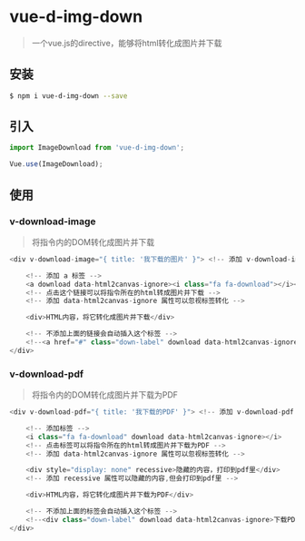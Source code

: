 # vue-d-img-down

> 一个vue.js的directive，能够将html转化成图片并下载


## 安装


```sh
$ npm i vue-d-img-down --save
```

## 引入

```js
import ImageDownload from 'vue-d-img-down';

Vue.use(ImageDownload);
```

## 使用
### v-download-image
> 将指令内的DOM转化成图片并下载
```js
<div v-download-image="{ title: '我下载的图片' }"> <!-- 添加 v-download-image 指令 -->

    <!-- 添加 a 标签 -->
    <a download data-html2canvas-ignore><i class="fa fa-download"></i></a>
    <!-- 点击这个链接可以将指令所在的html转成图片并下载 -->
    <!-- 添加 data-html2canvas-ignore 属性可以忽视标签转化 -->

    <div>HTML内容，将它转化成图片并下载</div>

    <!-- 不添加上面的链接会自动插入这个标签 -->
    <!--<a href="#" class="down-label" download data-html2canvas-ignore>下载</a>-->
</div>
```

### v-download-pdf
> 将指令内的DOM转化成图片并下载为PDF

```js
<div v-download-pdf="{ title: '我下载的PDF' }"> <!-- 添加 v-download-pdf 指令 -->

    <!-- 添加标签 -->
    <i class="fa fa-download" download data-html2canvas-ignore></i>
    <!-- 点击标签可以将指令所在的html转成图片并下载为PDF -->
    <!-- 添加 data-html2canvas-ignore 属性可以忽视标签转化 -->

    <div style="display: none" recessive>隐藏的内容，打印到pdf里</div>
    <!-- 添加 recessive 属性可以隐藏的内容,但会打印到pdf里 -->

    <div>HTML内容，将它转化成图片并下载为PDF</div>

    <!-- 不添加上面的标签会自动插入这个标签 -->
    <!--<div class="down-label" download data-html2canvas-ignore>下载PDF</div>-->
</div>
```